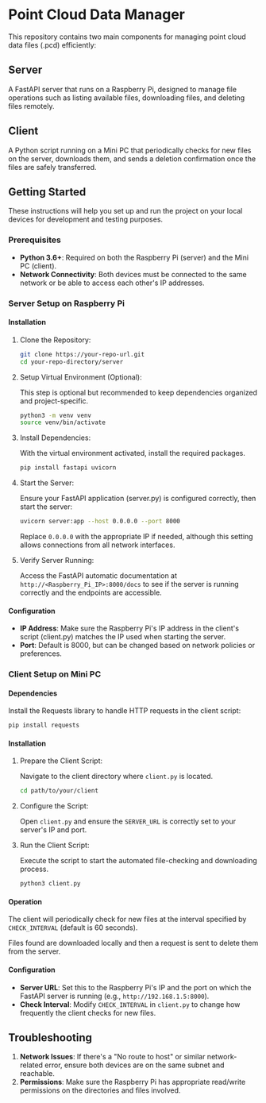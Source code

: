 # Point Cloud Data Manager

This repository contains two main components for managing point cloud data files (.pcd) efficiently:

## Server

A FastAPI server that runs on a Raspberry Pi, designed to manage file operations such as listing available files, downloading files, and deleting files remotely.

## Client

A Python script running on a Mini PC that periodically checks for new files on the server, downloads them, and sends a deletion confirmation once the files are safely transferred.

## Getting Started

These instructions will help you set up and run the project on your local devices for development and testing purposes.

### Prerequisites

- **Python 3.6+**: Required on both the Raspberry Pi (server) and the Mini PC (client).
- **Network Connectivity**: Both devices must be connected to the same network or be able to access each other's IP addresses.

### Server Setup on Raspberry Pi

#### Installation

1. Clone the Repository:

   ```bash
   git clone https://your-repo-url.git
   cd your-repo-directory/server
   ```

2. Setup Virtual Environment (Optional):

   This step is optional but recommended to keep dependencies organized and project-specific.

   ```bash
   python3 -m venv venv
   source venv/bin/activate
   ```

3. Install Dependencies:

   With the virtual environment activated, install the required packages.

   ```bash
   pip install fastapi uvicorn
   ```

4. Start the Server:

   Ensure your FastAPI application (server.py) is configured correctly, then start the server:

   ```bash
   uvicorn server:app --host 0.0.0.0 --port 8000
   ```

   Replace `0.0.0.0` with the appropriate IP if needed, although this setting allows connections from all network interfaces.

5. Verify Server Running:

   Access the FastAPI automatic documentation at `http://<Raspberry_Pi_IP>:8000/docs` to see if the server is running correctly and the endpoints are accessible.

#### Configuration

- **IP Address**: Make sure the Raspberry Pi's IP address in the client's script (client.py) matches the IP used when starting the server.
- **Port**: Default is 8000, but can be changed based on network policies or preferences.

### Client Setup on Mini PC

#### Dependencies

Install the Requests library to handle HTTP requests in the client script:

```bash
pip install requests
```

#### Installation

1. Prepare the Client Script:

   Navigate to the client directory where `client.py` is located.

   ```bash
   cd path/to/your/client
   ```

2. Configure the Script:

   Open `client.py` and ensure the `SERVER_URL` is correctly set to your server's IP and port.

3. Run the Client Script:

   Execute the script to start the automated file-checking and downloading process.

   ```bash
   python3 client.py
   ```

#### Operation

The client will periodically check for new files at the interval specified by `CHECK_INTERVAL` (default is 60 seconds).

Files found are downloaded locally and then a request is sent to delete them from the server.

#### Configuration

- **Server URL**: Set this to the Raspberry Pi's IP and the port on which the FastAPI server is running (e.g., `http://192.168.1.5:8000`).
- **Check Interval**: Modify `CHECK_INTERVAL` in `client.py` to change how frequently the client checks for new files.

## Troubleshooting

1. **Network Issues**: If there's a "No route to host" or similar network-related error, ensure both devices are on the same subnet and reachable.
2. **Permissions**: Make sure the Raspberry Pi has appropriate read/write permissions on the directories and files involved.
